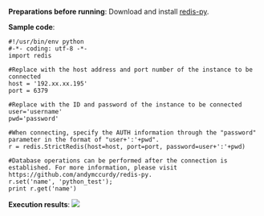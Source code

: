
**Preparations before running**:
Download and install [redis-py](https://github.com/andymccurdy/redis-py?spm=5176.730001.3.11.WvETSA).

**Sample code**:

```
#!/usr/bin/env python 
#-*- coding: utf-8 -*- 
import redis 

#Replace with the host address and port number of the instance to be connected 
host = '192.xx.xx.195' 
port = 6379 

#Replace with the ID and password of the instance to be connected 
user='username' 
pwd='password' 

#When connecting, specify the AUTH information through the "password" parameter in the format of "user+':'+pwd". 
r = redis.StrictRedis(host=host, port=port, password=user+':'+pwd) 

#Database operations can be performed after the connection is established. For more information, please visit https://github.com/andymccurdy/redis-py. 
r.set('name', 'python_test'); 
print r.get('name')
```

**Execution results**:
![](https://main.qcloudimg.com/raw/b819ac84617439c8dcb107b0d7f4c641.png)
